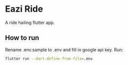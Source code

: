 # Eazi Ride

A ride hailing flutter app.

## How to run

Rename .env.sample to .env and fill in google api key. Run:

```bash
flutter run --dart-define-from-file=.env
```



